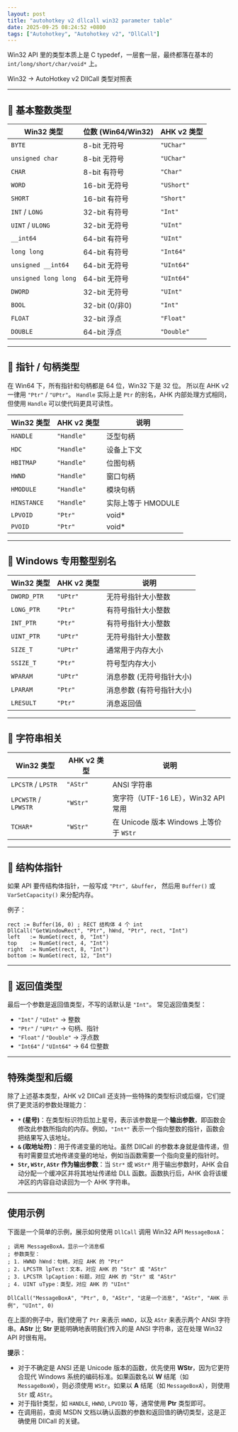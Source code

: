 ```yaml
---
layout: post
title: "autohotkey v2 dllcall win32 parameter table"
date: 2025-09-25 08:24:52 +0800
tags: ["Autohotkey", "Autohotkey v2", "DllCall"]
---
```


Win32 API 里的类型本质上是 C typedef，一层套一层，最终都落在基本的 `int/long/short/char/void*` 上。

Win32 → AutoHotkey v2 DllCall 类型对照表

---

## 📌 基本整数类型

| Win32 类型         | 位数 (Win64/Win32) | AHK v2 类型  |
| ---------------- | ---------------- | ---------- |
| `BYTE`           | 8-bit 无符号        | `"UChar"`  |
| `unsigned char`  | 8-bit 无符号        | `"UChar"`  |
| `CHAR`           | 8-bit 有符号        | `"Char"`   |
| `WORD`           | 16-bit 无符号       | `"UShort"` |
| `SHORT`          | 16-bit 有符号       | `"Short"`  |
| `INT` / `LONG`   | 32-bit 有符号       | `"Int"`    |
| `UINT` / `ULONG` | 32-bit 无符号       | `"UInt"`   |
| `__int64`        | 64-bit 有符号       | `"UInt"`   |
| `long long`      | 64-bit 有符号       | `"Int64"`  |
| `unsigned __int64`| 64-bit 无符号      | `"UInt64"`  |
| `unsigned long long`| 64-bit 无符号    | `"UInt64"`  |
| `DWORD`          | 32-bit 无符号       | `"UInt"`   |
| `BOOL`           | 32-bit (0/非0)     | `"Int"`    |
| `FLOAT`          | 32-bit 浮点        | `"Float"`  |
| `DOUBLE`         | 64-bit 浮点        | `"Double"` |

---

## 📌 指针 / 句柄类型

在 Win64 下，所有指针和句柄都是 64 位，Win32 下是 32 位。
所以在 AHK v2 一律用 `"Ptr"` / `"UPtr"`。
`Handle` 实际上是 `Ptr` 的别名，AHK 内部处理方式相同，但使用 `Handle` 可以使代码更具可读性。

| Win32 类型    | AHK v2 类型 | 说明            |
| ----------- | --------- | ------------- |
| `HANDLE`    | `"Handle"`   | 泛型句柄          |
| `HDC`       | `"Handle"`   | 设备上下文         |
| `HBITMAP`   | `"Handle"`   | 位图句柄          |
| `HWND`      | `"Handle"`   | 窗口句柄          |
| `HMODULE`   | `"Handle"`   | 模块句柄          |
| `HINSTANCE` | `"Handle"`   | 实际上等于 HMODULE |
| `LPVOID`    | `"Ptr"`   | void\*        |
| `PVOID`     | `"Ptr"`   | void\*        |

---

## 📌 Windows 专用整型别名

| Win32 类型    | AHK v2 类型 | 说明             |
| ----------- | --------- | -------------- |
| `DWORD_PTR` | `"UPtr"`  | 无符号指针大小整数      |
| `LONG_PTR`  | `"Ptr"`   | 有符号指针大小整数      |
| `INT_PTR`   | `"Ptr"`   | 有符号指针大小整数      |
| `UINT_PTR`  | `"UPtr"`  | 无符号指针大小整数      |
| `SIZE_T`    | `"UPtr"`  | 通常用于内存大小       |
| `SSIZE_T`   | `"Ptr"`   | 符号型内存大小        |
| `WPARAM`    | `"UPtr"`  | 消息参数 (无符号指针大小) |
| `LPARAM`    | `"Ptr"`   | 消息参数 (有符号指针大小) |
| `LRESULT`   | `"Ptr"`   | 消息返回值          |

---

## 📌 字符串相关

| Win32 类型             | AHK v2 类型 | 说明                               |
| -------------------- | --------- | -------------------------------- |
| `LPCSTR` / `LPSTR`   | `"AStr"`  | ANSI 字符串                         |
| `LPCWSTR` / `LPWSTR` | `"WStr"`  | 宽字符（UTF-16 LE），Win32 API 常用      |
| `TCHAR*`             | `"WStr"`  | 在 Unicode 版本 Windows 上等价于 `WStr` |

---

## 📌 结构体指针

如果 API 要传结构体指针，一般写成 `"Ptr", &buffer`，
然后用 `Buffer()` 或 `VarSetCapacity()` 来分配内存。

例子：

```ahk
rect := Buffer(16, 0) ; RECT 结构体 4 个 int
DllCall("GetWindowRect", "Ptr", hWnd, "Ptr", rect, "Int")
left   := NumGet(rect, 0, "Int")
top    := NumGet(rect, 4, "Int")
right  := NumGet(rect, 8, "Int")
bottom := NumGet(rect, 12, "Int")
```

---

## 📌 返回值类型

最后一个参数是返回值类型，不写的话默认是 `"Int"`。
常见返回值类型：

* `"Int"` / `"UInt"` → 整数
* `"Ptr"` / `"UPtr"` → 句柄、指针
* `"Float"` / `"Double"` → 浮点数
* `"Int64"` / `"UInt64"` → 64 位整数

---

## 特殊类型和后缀

除了上述基本类型，AHK v2 DllCall 还支持一些特殊的类型标识或后缀，它们提供了更灵活的参数处理能力：

* **`*` (星号)**：在类型标识符后加上星号，表示该参数是一个**输出参数**，即函数会修改此参数所指向的内存。例如，`"Int*"` 表示一个指向整数的指针，函数会把结果写入该地址。
* **`&` (取地址符)**：用于传递变量的地址。虽然 DllCall 的参数本身就是值传递，但有时需要显式地传递变量的地址，例如当函数需要一个指向变量的指针时。
* **`Str`, `WStr`, `AStr` 作为输出参数**：当 `Str*` 或 `WStr*` 用于输出参数时，AHK 会自动分配一个缓冲区并将其地址传递给 DLL 函数。函数执行后，AHK 会将该缓冲区的内容自动读回为一个 AHK 字符串。

---

## 使用示例

下面是一个简单的示例，展示如何使用 `DllCall` 调用 Win32 API `MessageBoxA`：

```ahk
; 调用 MessageBoxA，显示一个消息框
; 参数类型：
; 1. HWND hWnd：句柄，对应 AHK 的 "Ptr"
; 2. LPCSTR lpText：文本，对应 AHK 的 "Str" 或 "AStr"
; 3. LPCSTR lpCaption：标题，对应 AHK 的 "Str" 或 "AStr"
; 4. UINT uType：类型，对应 AHK 的 "UInt"

DllCall("MessageBoxA", "Ptr", 0, "AStr", "这是一个消息", "AStr", "AHK 示例", "UInt", 0)
```

在上面的例子中，我们使用了 `Ptr` 来表示 `HWND`，以及 `AStr` 来表示两个 ANSI 字符串。**AStr** 比 **Str** 更能明确地表明我们传入的是 ANSI 字符串，这在处理 Win32 API 时很有用。

**提示**：

* 对于不确定是 ANSI 还是 Unicode 版本的函数，优先使用 **WStr**，因为它更符合现代 Windows 系统的编码标准。如果函数名以 **W** 结尾（如 `MessageBoxW`），则必须使用 `WStr`。如果以 **A** 结尾（如 `MessageBoxA`），则使用 `Str` 或 `AStr`。
* 对于指针类型，如 `HANDLE`, `HWND`, `LPVOID` 等，通常使用 **Ptr** 类型即可。
* 在调用前，查阅 MSDN 文档以确认函数的参数和返回值的确切类型，这是正确使用 DllCall 的关键。
